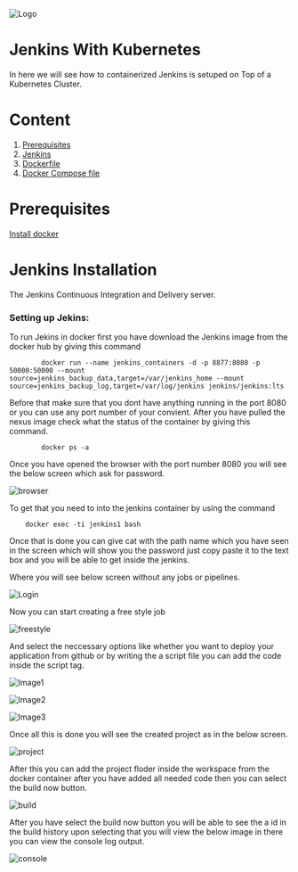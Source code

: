 ![Logo](https://github.com/TharaniRajan/Jenkins-Docker/blob/master/docs/GeppettoIcon.png?raw=true"Logo")

# Jenkins With Kubernetes<br/>
   In here we will see how to containerized Jenkins is setuped on Top of a Kubernetes Cluster.

# Content
1. [Prerequisites](#prerequisites)
1. [Jenkins](#jenkins-installation)
1. [Dockerfile](https://github.com/TharaniRajan/Jenkins-Docker/blob/master/Dockerfile)
1. [Docker Compose file](https://github.com/TharaniRajan/Jenkins-Docker/blob/master/docker-compose.yml)

# Prerequisites<br/> 
  [Install docker](https://docs.docker.com/install/)
  
# Jenkins Installation
  The Jenkins Continuous Integration and Delivery server.
  
### Setting up Jekins:<br/>
   To run Jekins in docker first you have download the Jenkins image from the docker hub by giving this command
   
            docker run --name jenkins_containers -d -p 8877:8080 -p 50000:50000 --mount source=jenkins_backup_data,target=/var/jenkins_home --mount source=jenkins_backup_log,target=/var/log/jenkins jenkins/jenkins:lts
            
   Before that make sure that you dont have anything running in the port 8080 or you can use any port number of your convient.
 After you have pulled the nexus image check what the status of the container by giving this command.
 
            docker ps -a
            
Once you have opened the browser with the port number 8080 you will see the below screen which ask for password.

   ![browser](https://github.com/TharaniRajan/Jenkins-Docker/blob/master/docs/Selection_066.png?raw=true"browser")

To get that you need to into the jenkins container by using the command

        docker exec -ti jenkins1 bash
        
Once that is done you can give cat with the path name which you have seen in the screen which will show you the password just copy paste it to the text box and you will be able to get inside the jenkins.

  Where you will see below screen without any jobs or pipelines.
  
  ![Login](https://github.com/TharaniRajan/Jenkins-Docker/blob/master/docs/Selection_067.png?raw=true"Login")
  
  Now you can start creating a free style job 
  
  ![freestyle](https://github.com/TharaniRajan/Jenkins-Docker/blob/master/docs/Selection_068.png?raw=true"freestyle")
  
  And select the neccessary options like whether you want to deploy your application from github or by writing the a script file you can add the code inside the script tag.
  
  ![Image1](https://github.com/TharaniRajan/Jenkins-Docker/blob/master/docs/Selection_069.png?raw=true"Image1")
  
  ![Image2](https://github.com/TharaniRajan/Jenkins-Docker/blob/master/docs/Selection_070.png?raw=true"Image2")
  
  ![Image3](https://github.com/TharaniRajan/Jenkins-Docker/blob/master/docs/Selection_071.png?raw=true"Image3")
  
  Once all this is done you will see the created project as in the below screen.
  
  ![project](https://github.com/TharaniRajan/Jenkins-Docker/blob/master/docs/Selection_072.png?raw=true"project")
  
  After this you can add the project floder inside the workspace from the docker container after you have added all needed code then you can select the build now button.
  
  ![build](https://github.com/TharaniRajan/Jenkins-Docker/blob/master/docs/Tooltip_073.png?raw=true"build")
  
  After you have select the build now button you will be able to see the a id in the build history upon selecting that you will view the below image in there you can view the console log output.
  
  ![console](https://github.com/TharaniRajan/Jenkins-Docker/blob/master/docs/Selection_074.png?raw=true"console")
  
